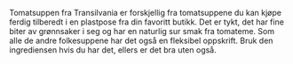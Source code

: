 Tomatsuppen fra Transilvania er forskjellig fra tomatsuppene du kan kjøpe ferdig tilberedt i en plastpose fra din favoritt butikk. Det er tykt, det har fine biter av grønnsaker i seg og har en naturlig sur smak fra tomateme. Som alle de andre folkesuppene har det også en fleksibel oppskrift. Bruk den ingrediensen hvis du har det, ellers er det bra uten også.